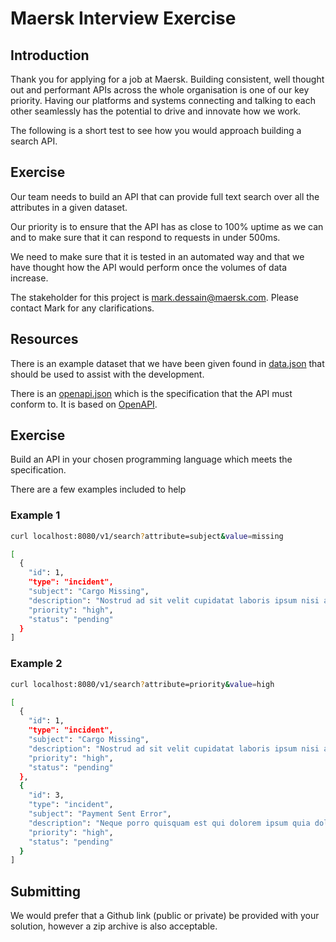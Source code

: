 
# Maersk Interview Exercise

## Introduction
Thank you for applying for a job at Maersk. Building consistent, well thought out and performant APIs across the whole organisation is one of our key priority. Having our platforms and systems connecting and talking to each other seamlessly has the potential to drive and innovate how we work.

The following is a short test to see how you would approach building a search API.

## Exercise
Our team needs to build an API that can provide full text search over all the attributes in a given dataset.

Our priority is to ensure that the API has as close to 100% uptime as we can and to make sure that it can respond to requests in under 500ms.

We need to make sure that it is tested in an automated way and that we have thought how the API would perform once the volumes of data increase.

The stakeholder for this project is mark.dessain@maersk.com. Please contact Mark for any clarifications.

## Resources
There is an example dataset that we have been given found in [data.json](./data.json) that should be used to assist with the development.

There is an [openapi.json](./openapi.json) which is the specification that the API must conform to. It is based on [OpenAPI](https://en.wikipedia.org/wiki/OpenAPI_Specification).

## Exercise
Build an API in your chosen programming language which meets the specification.

There are a few examples included to help

### Example 1
```bash
curl localhost:8080/v1/search?attribute=subject&value=missing
```

```bash
[
  {
    "id": 1,
    "type": "incident",
    "subject": "Cargo Missing",
    "description": "Nostrud ad sit velit cupidatat laboris ipsum nisi amet laboris ex exercitation amet et proident. Ipsum fugiat aute dolore tempor nostrud velit ipsum.",
    "priority": "high",
    "status": "pending"
  }
]
```

### Example 2
```bash
curl localhost:8080/v1/search?attribute=priority&value=high
```

```bash
[
  {
    "id": 1,
    "type": "incident",
    "subject": "Cargo Missing",
    "description": "Nostrud ad sit velit cupidatat laboris ipsum nisi amet laboris ex exercitation amet et proident. Ipsum fugiat aute dolore tempor nostrud velit ipsum.",
    "priority": "high",
    "status": "pending"
  },
  {
    "id": 3,
    "type": "incident",
    "subject": "Payment Sent Error",
    "description": "Neque porro quisquam est qui dolorem ipsum quia dolor sit amet, consectetur, adipisci velit",
    "priority": "high",
    "status": "pending"
  }
]

```

## Submitting
We would prefer that a Github link (public or private) be provided with your solution, however a zip archive is also acceptable.
